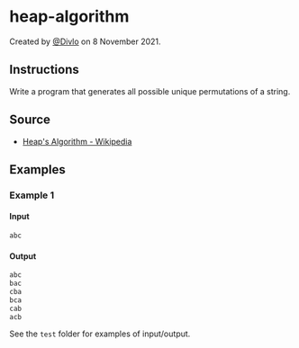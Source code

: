 # heap-algorithm

Created by [@Divlo](https://github.com/Divlo) on 8 November 2021.

## Instructions

Write a program that generates all possible unique permutations of a string.

## Source

- [Heap's Algorithm - Wikipedia](https://en.wikipedia.org/wiki/Heap%27s_algorithm)

## Examples

### Example 1

#### Input

```txt
abc
```

#### Output

```txt
abc
bac
cba
bca
cab
acb
```

See the `test` folder for examples of input/output.
